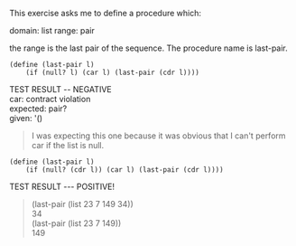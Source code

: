 This exercise asks me to define a procedure which:

domain: list
range: pair

the range is the last pair of the sequence. The procedure name is last-pair.
``` racket
(define (last-pair l)
    (if (null? l) (car l) (last-pair (cdr l))))
```

TEST RESULT -- NEGATIVE  
car: contract violation  
  expected: pair?  
  given: '()  
> I was expecting this one because it was obvious that I can't perform car if the list is null.

``` racket
(define (last-pair l)
    (if (null? (cdr l)) (car l) (last-pair (cdr l))))
```


TEST RESULT --- POSITIVE!

> (last-pair (list 23 7 149 34))  
34  
> (last-pair (list 23 7 149))  
149

